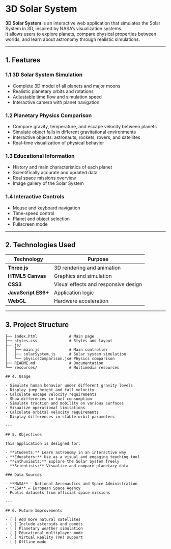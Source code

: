 # 3D Solar System

**3D Solar System** is an interactive web application that simulates the Solar System in 3D, inspired by NASA’s visualization systems.  
It allows users to explore planets, compare physical properties between worlds, and learn about astronomy through realistic simulations.

---

## 1. Features

### 1.1 3D Solar System Simulation
- Complete 3D model of all planets and major moons  
- Realistic planetary orbits and rotations  
- Adjustable time flow and simulation speed  
- Interactive camera with planet navigation  

### 1.2 Planetary Physics Comparison
- Compare gravity, temperature, and escape velocity between planets  
- Simulate object falls in different gravitational environments  
- Interactive objects: astronauts, rockets, rovers, and satellites  
- Real-time visualization of physical behavior  

### 1.3 Educational Information
- History and main characteristics of each planet  
- Scientifically accurate and updated data  
- Real space missions overview  
- Image gallery of the Solar System  

### 1.4 Interactive Controls
- Mouse and keyboard navigation  
- Time-speed control  
- Planet and object selection  
- Fullscreen mode  

---
## 2. Technologies Used

| Technology | Purpose |
|-------------|----------|
| **Three.js** | 3D rendering and animation |
| **HTML5 Canvas** | Graphics and simulation |
| **CSS3** | Visual effects and responsive design |
| **JavaScript ES6+** | Application logic |
| **WebGL** | Hardware acceleration |

---

## 3. Project Structure
```text
├── index.html              # Main page
├── styles.css              # Styles and layout
├── js/
│   ├── main.js             # Main controller
│   ├── solarSystem.js      # Solar system simulation
│   └── physicsComparison.js# Physics comparison
├── README.md               # Documentation
└── resources/              # Multimedia resources

## 4. Usage

- Simulate human behavior under different gravity levels  
- Display jump height and fall velocity  
- Calculate escape velocity requirements  
- Show differences in fuel consumption  
- Simulate traction and mobility on various surfaces  
- Visualize operational limitations  
- Calculate orbital velocity requirements  
- Display differences in stable orbit parameters  

---

## 5. Objectives

This application is designed for:

- **Students:** Learn astronomy in an interactive way  
- **Educators:** Use as a visual and engaging teaching tool  
- **Enthusiasts:** Explore the Solar System freely  
- **Scientists:** Visualize and compare planetary data  

### Data Sources

- **NASA** – National Aeronautics and Space Administration  
- **ESA** – European Space Agency  
- Public datasets from official space missions  

---

## 6. Future Improvements

- [ ] Add more natural satellites  
- [ ] Include asteroids and comets  
- [ ] Planetary weather simulation  
- [ ] Educational multiplayer mode  
- [ ] Virtual Reality (VR) support  
- [ ] Offline mode 

